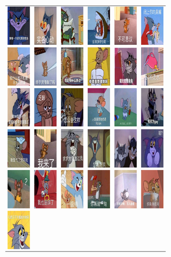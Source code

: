 <table border="0">
  <tr>
    <td align="center">
      <img src="../../image/tom_jerry/tom_jerry_1.jpg" height="120" width="120" />
    </td>
    <td align="center">
      <img src="../../image/tom_jerry/tom_jerry_10.jpg" height="120" width="120" />
    </td>
    <td align="center">
      <img src="../../image/tom_jerry/tom_jerry_11.jpg" height="120" width="120" />
    </td>
    <td align="center">
      <img src="../../image/tom_jerry/tom_jerry_12.jpg" height="120" width="120" />
    </td>
    <td align="center">
      <img src="../../image/tom_jerry/tom_jerry_13.jpg" height="120" width="120" />
    </td>
    <td align="center">
      <img src="../../image/tom_jerry/tom_jerry_14.jpg" height="120" width="120" />
    </td>
  </tr>
  <tr>
    <td align="center">
      <img src="../../image/tom_jerry/tom_jerry_15.jpg" height="120" width="120" />
    </td>
    <td align="center">
      <img src="../../image/tom_jerry/tom_jerry_16.jpg" height="120" width="120" />
    </td>
    <td align="center">
      <img src="../../image/tom_jerry/tom_jerry_17.jpg" height="120" width="120" />
    </td>
    <td align="center">
      <img src="../../image/tom_jerry/tom_jerry_18.jpg" height="120" width="120" />
    </td>
    <td align="center">
      <img src="../../image/tom_jerry/tom_jerry_19.jpg" height="120" width="120" />
    </td>
    <td align="center">
      <img src="../../image/tom_jerry/tom_jerry_2.jpg" height="120" width="120" />
    </td>
  </tr>
  <tr>
    <td align="center">
      <img src="../../image/tom_jerry/tom_jerry_20.jpg" height="120" width="120" />
    </td>
    <td align="center">
      <img src="../../image/tom_jerry/tom_jerry_21.jpg" height="120" width="120" />
    </td>
    <td align="center">
      <img src="../../image/tom_jerry/tom_jerry_22.jpg" height="120" width="120" />
    </td>
    <td align="center">
      <img src="../../image/tom_jerry/tom_jerry_23.jpg" height="120" width="120" />
    </td>
    <td align="center">
      <img src="../../image/tom_jerry/tom_jerry_24.jpg" height="120" width="120" />
    </td>
    <td align="center">
      <img src="../../image/tom_jerry/tom_jerry_25.jpg" height="120" width="120" />
    </td>
  </tr>
  <tr>
    <td align="center">
      <img src="../../image/tom_jerry/tom_jerry_26.jpg" height="120" width="120" />
    </td>
    <td align="center">
      <img src="../../image/tom_jerry/tom_jerry_27.jpg" height="120" width="120" />
    </td>
    <td align="center">
      <img src="../../image/tom_jerry/tom_jerry_28.jpg" height="120" width="120" />
    </td>
    <td align="center">
      <img src="../../image/tom_jerry/tom_jerry_29.jpg" height="120" width="120" />
    </td>
    <td align="center">
      <img src="../../image/tom_jerry/tom_jerry_3.jpg" height="120" width="120" />
    </td>
    <td align="center">
      <img src="../../image/tom_jerry/tom_jerry_30.jpg" height="120" width="120" />
    </td>
  </tr>
  <tr>
    <td align="center">
      <img src="../../image/tom_jerry/tom_jerry_31.jpg" height="120" width="120" />
    </td>
    <td align="center">
      <img src="../../image/tom_jerry/tom_jerry_4.jpg" height="120" width="120" />
    </td>
    <td align="center">
      <img src="../../image/tom_jerry/tom_jerry_5.jpg" height="120" width="120" />
    </td>
    <td align="center">
      <img src="../../image/tom_jerry/tom_jerry_6.jpg" height="120" width="120" />
    </td>
    <td align="center">
      <img src="../../image/tom_jerry/tom_jerry_7.jpg" height="120" width="120" />
    </td>
    <td align="center">
      <img src="../../image/tom_jerry/tom_jerry_8.jpg" height="120" width="120" />
    </td>
  </tr>
  <tr>
    <td align="center">
      <img src="../../image/tom_jerry/tom_jerry_9.jpg" height="120" width="120" />
    </td>
  </tr>
</table>

